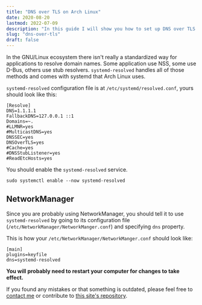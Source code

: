 ```yaml
---
title: "DNS over TLS on Arch Linux"
date: 2020-08-20
lastmod: 2022-07-09
description: "In this guide I will show you how to set up DNS over TLS on Arch Linux using systemd-resolved."
slug: "dns-over-tls"
draft: false
---
```


In the GNU/Linux ecosystem there isn't really a standardized way for applications to resolve domain names.
Some application use NSS, some use D-Bus, others use stub resolvers.
`systemd-resolved` handles all of those methods and comes with systemd that Arch Linux uses.

`systemd-resolved` configuration file is at `/etc/systemd/resolved.conf`, yours should look like this:

	[Resolve]
	DNS=1.1.1.1
	FallbackDNS=127.0.0.1 ::1
	Domains=~.
	#LLMNR=yes
	#MulticastDNS=yes
	DNSSEC=yes
	DNSOverTLS=yes
	#Cache=yes
	#DNSStubListener=yes
	#ReadEtcHosts=yes

You should enable the `systemd-resolved` service.

	sudo systemctl enable --now systemd-resolved

## NetworkManager

Since you are probably using NetworkManager,
you should tell it to use `systemd-resolved` by going to its configuration file (`/etc/NetworkManager/NetworkManger.conf`)
and specifying `dns` property.

This is how your `/etc/NetworkManager/NetworkManger.conf` should look like:

	[main]
	plugins=keyfile
	dns=systemd-resolved

**You will probably need to restart your computer for changes to take effect.**

If you found any mistakes or that something is outdated, please
feel free to [contact me](/contact/) or contribute to [this site's repository](https://github.com/MatejaMaric/blog).
